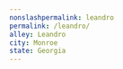 ```yaml
---
﻿nonslashpermalink: leandro
permalink: /leandro/
alley: Leandro
city: Monroe
state: Georgia
---
```

